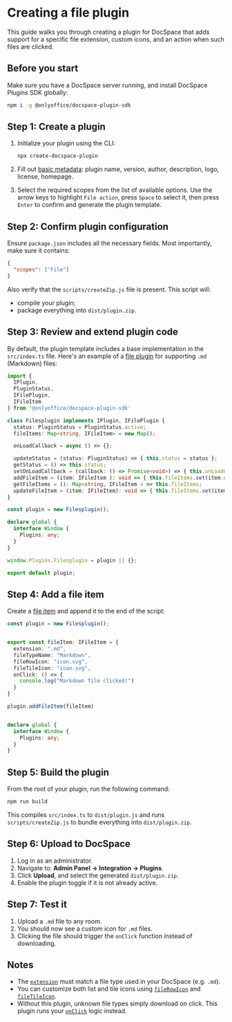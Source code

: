 # Creating a file plugin

This guide walks you through creating a plugin for DocSpace that adds support for a specific file extension, custom icons, and an action when such files are clicked.

## Before you start

Make sure you have a DocSpace server running, and install DocSpace Plugins SDK globally:

``` sh
npm i -g @onlyoffice/docspace-plugin-sdk
```

## Step 1: Create a plugin

1. Initialize your plugin using the CLI:

   ``` sh
   npx create-docspace-plugin
   ```

2. Fill out [basic metadata](/docspace/plugins-sdk/usage-sdk/creating-plugin-template.md): plugin name, version, author, description, logo, license, homepage.

3. Select the required scopes from the list of available options. Use the arrow keys to highlight `File action`, press `Space` to select it, then press `Enter` to confirm and generate the plugin template.

## Step 2: Confirm plugin configuration

Ensure `package.json` includes all the necessary fields. Most importantly, make sure it contains:

```json
{
  "scopes": ["File"]
}
```

Also verify that the `scripts/createZip.js` file is present. This script will:

- compile your plugin;
- package everything into `dist/plugin.zip`.

## Step 3: Review and extend plugin code

By default, the plugin template includes a base implementation in the `src/index.ts` file. Here's an example of a [file plugin](/docspace/plugins-sdk/usage-sdk/coding-plugin/plugin-types/fileplugin.md) for supporting `.md` (Markdown) files:

``` ts
import {
  IPlugin,
  PluginStatus,
  IFilePlugin,
  IFileItem
} from '@onlyoffice/docspace-plugin-sdk'

class Filesplugin implements IPlugin, IFilePlugin {
  status: PluginStatus = PluginStatus.active;
  fileItems: Map<string, IFileItem> = new Map();

  onLoadCallback = async () => {};

  updateStatus = (status: PluginStatus) => { this.status = status };
  getStatus = () => this.status;
  setOnLoadCallback = (callback: () => Promise<void>) => { this.onLoadCallback = callback };
  addFileItem = (item: IFileItem ): void => { this.fileItems.set(item.extension, item) };
  getFileItems = (): Map<string, IFileItem > => this.fileItems;
  updateFileItem = (item: IFileItem): void => { this.fileItems.set(item.extension, item) };
}

const plugin = new Filesplugin();

declare global {
  interface Window {
    Plugins: any;
  }
}

window.Plugins.Filesplugin = plugin || {};

export default plugin;
```

## Step 4: Add a file item

Create a [file item](/docspace/plugins-sdk/usage-sdk/coding-plugin/plugin-items/fileitem.md) and append it to the end of the script:

```ts
const plugin = new Filesplugin();


export const fileItem: IFileItem = {
  extension: ".md",
  fileTypeName: "Markdown",
  fileRowIcon: "icon.svg",
  fileTileIcon: "icon.svg",
  onClick: () => {
    console.log("Markdown file clicked!")
  }
}

plugin.addFileItem(fileItem)


declare global {
  interface Window {
    Plugins: any;
  }
}
```

## Step 5: Build the plugin

From the root of your plugin, run the following command:

``` sh
npm run build
```

This compiles `src/index.ts` to `dist/plugin.js` and runs `scripts/createZip.js` to bundle everything into `dist/plugin.zip`.

## Step 6: Upload to DocSpace

1. Log in as an administrator.
2. Navigate to: **Admin Panel → Integration → Plugins**.
3. Click **Upload**, and select the generated `dist/plugin.zip`.
4. Enable the plugin toggle if it is not already active.

## Step 7: Test it

1. Upload a `.md` file to any room.
2. You should now see a custom icon for `.md` files.
3. Clicking the file should trigger the `onClick` function instead of downloading.

## Notes

- The [`extension`](/docspace/plugins-sdk/usage-sdk/coding-plugin/plugin-items/fileitem.md#extension) must match a file type used in your DocSpace (e.g. `.md`).
- You can customize both list and tile icons using [`fileRowIcon`](/docspace/plugins-sdk/usage-sdk/coding-plugin/plugin-items/fileitem.md#filerowicon) and [`fileTileIcon`](/docspace/plugins-sdk/usage-sdk/coding-plugin/plugin-items/fileitem.md#filetileicon).
- Without this plugin, unknown file types simply download on click. This plugin runs your [`onClick`](/docspace/plugins-sdk/usage-sdk/coding-plugin/plugin-items/fileitem.md#onclick) logic instead.
